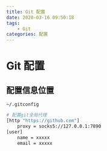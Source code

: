 ```yaml
---
title: Git 配置
date: 2020-03-16 09:50:18
tags:
    - Git
categories: 配置
---
```


# Git 配置

## 配置信息位置

`~/.gitconfig`

```bash
# 配置git全局代理
[http "https://github.com"]
	proxy = socks5://127.0.0.1:7890
[user]
	name = xxxxx
	email = xxxxx
```
<!-- more -->

